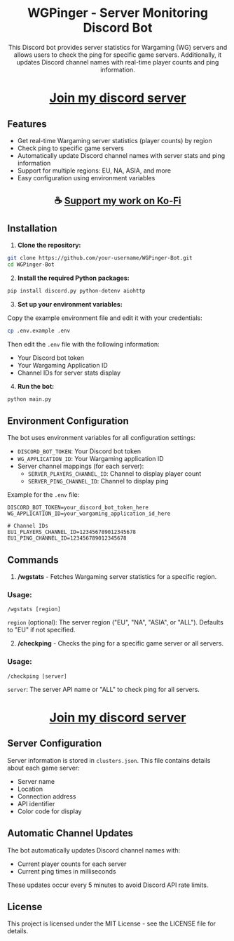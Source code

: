 <div align="center">

# WGPinger - Server Monitoring Discord Bot

This Discord bot provides server statistics for Wargaming (WG) servers and allows users to check the ping for specific game servers. Additionally, it updates Discord channel names with real-time player counts and ping information.

</div>

<div align="center">

# [Join my discord server](https://discord.gg/2nHHHBWNDw)

</div>

## Features

- Get real-time Wargaming server statistics (player counts) by region
- Check ping to specific game servers 
- Automatically update Discord channel names with server stats and ping information
- Support for multiple regions: EU, NA, ASIA, and more
- Easy configuration using environment variables

<div align="center">

## ☕ [Support my work on Ko-Fi](https://ko-fi.com/thatsinewave)

</div>

## Installation

1. **Clone the repository:**

```bash
git clone https://github.com/your-username/WGPinger-Bot.git
cd WGPinger-Bot
```

2. **Install the required Python packages:**

```bash
pip install discord.py python-dotenv aiohttp
```

3. **Set up your environment variables:**

Copy the example environment file and edit it with your credentials:

```bash
cp .env.example .env
```

Then edit the `.env` file with the following information:
- Your Discord bot token
- Your Wargaming Application ID
- Channel IDs for server stats display

4. **Run the bot:**

```bash
python main.py
```

## Environment Configuration

The bot uses environment variables for all configuration settings:

- `DISCORD_BOT_TOKEN`: Your Discord bot token
- `WG_APPLICATION_ID`: Your Wargaming application ID
- Server channel mappings (for each server):
  - `SERVER_PLAYERS_CHANNEL_ID`: Channel to display player count
  - `SERVER_PING_CHANNEL_ID`: Channel to display ping

Example for the `.env` file:

```
DISCORD_BOT_TOKEN=your_discord_bot_token_here
WG_APPLICATION_ID=your_wargaming_application_id_here

# Channel IDs
EU1_PLAYERS_CHANNEL_ID=123456789012345678
EU1_PING_CHANNEL_ID=123456789012345678
```

## Commands

1. **/wgstats** - Fetches Wargaming server statistics for a specific region.

### Usage:

```
/wgstats [region]
```

`region` (optional): The server region ("EU", "NA", "ASIA", or "ALL"). Defaults to "EU" if not specified.

2. **/checkping** - Checks the ping for a specific game server or all servers.

### Usage:

```
/checkping [server]
```

`server`: The server API name or "ALL" to check ping for all servers.

<div align="center">

# [Join my discord server](https://discord.gg/2nHHHBWNDw)

</div>

## Server Configuration

Server information is stored in `clusters.json`. This file contains details about each game server:
- Server name
- Location
- Connection address
- API identifier
- Color code for display

## Automatic Channel Updates

The bot automatically updates Discord channel names with:
- Current player counts for each server
- Current ping times in milliseconds

These updates occur every 5 minutes to avoid Discord API rate limits.

## License

This project is licensed under the MIT License - see the LICENSE file for details.